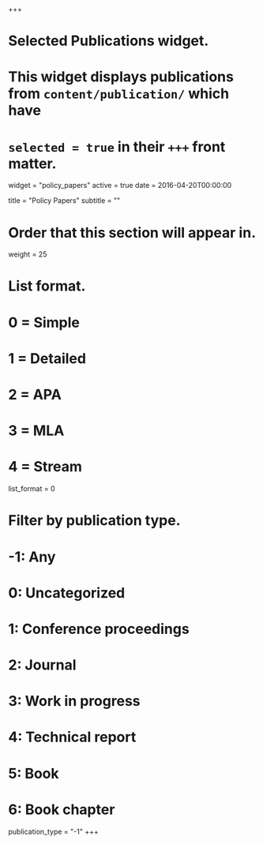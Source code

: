+++
# Selected Publications widget.
# This widget displays publications from `content/publication/` which have
# `selected = true` in their `+++` front matter.
widget = "policy_papers"
active = true
date = 2016-04-20T00:00:00

title = "Policy Papers"
subtitle = ""

# Order that this section will appear in.
weight = 25

# List format.
#   0 = Simple
#   1 = Detailed
#   2 = APA
#   3 = MLA
#   4 = Stream
list_format = 0

# Filter by publication type.
# -1: Any
#  0: Uncategorized
#  1: Conference proceedings
#  2: Journal
#  3: Work in progress
#  4: Technical report
#  5: Book
#  6: Book chapter
publication_type = "-1"
+++
